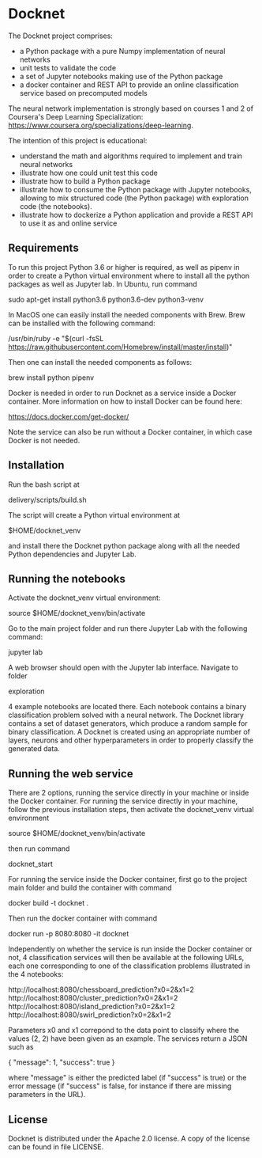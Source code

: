 Docknet
=======

The Docknet project comprises:

* a Python package with a pure Numpy implementation of neural networks
* unit tests to validate the code
* a set of Jupyter notebooks making use of the Python package
* a docker container and REST API to provide an online classification service based on precomputed models

The neural network implementation is strongly based on courses 1 and 2 of Coursera's Deep Learning Specialization: https://www.coursera.org/specializations/deep-learning.

The intention of this project is educational:

* understand the math and algorithms required to implement and train neural networks
* illustrate how one could unit test this code
* illustrate how to build a Python package
* illustrate how to consume the Python package with Jupyter notebooks, allowing to mix structured code (the Python package) with exploration code (the notebooks).
* illustrate how to dockerize a Python application and provide a REST API to use it as and online service

Requirements
------------

To run this project Python 3.6 or higher is required, as well as pipenv in order to create a Python virtual environment where to install all the python packages as well as Jupyter lab. In Ubuntu, run command

sudo apt-get install python3.6 python3.6-dev python3-venv

In MacOS one can easily install the needed components with Brew. Brew can be installed with the following command:

/usr/bin/ruby -e "$(curl -fsSL https://raw.githubusercontent.com/Homebrew/install/master/install)"

Then one can install the needed components as follows:

brew install python pipenv

Docker is needed in order to run Docknet as a service inside a Docker container. More information on how to install Docker can be found here:

https://docs.docker.com/get-docker/

Note the service can also be run without a Docker container, in which case Docker is not needed.

Installation
------------

Run the bash script at

delivery/scripts/build.sh

The script will create a Python virtual environment at

$HOME/docknet_venv

and install there the Docknet python package along with all the needed Python dependencies and Jupyter Lab.

Running the notebooks
---------------------

Activate the docknet_venv virtual environment:

source $HOME/docknet_venv/bin/activate

Go to the main project folder and run there Jupyter Lab with the following command:

jupyter lab

A web browser should open with the Jupyter lab interface. Navigate to folder

exploration

4 example notebooks are located there. Each notebook contains a binary classification problem solved with a neural network. The Docknet library contains a set of dataset generators, which produce a random sample for binary classification. A Docknet is created using an appropriate number of layers, neurons and other hyperparameters in order to properly classify the generated data.

Running the web service
-----------------------

There are 2 options, running the service directly in your machine or inside the Docker container. For running the service directly in your machine, follow the previous installation steps, then activate the docknet_venv virtual environment

source $HOME/docknet_venv/bin/activate

then run command

docknet_start

For running the service inside the Docker container, first go to the project main folder and build the container with command

docker build -t docknet .

Then run the docker container with command

docker run -p 8080:8080 -it docknet

Independently on whether the service is run inside the Docker container or not, 4 classification services will then be available at the following URLs, each one corresponding to one of the classification problems illustrated in the 4 notebooks:

http://localhost:8080/chessboard_prediction?x0=2&x1=2
http://localhost:8080/cluster_prediction?x0=2&x1=2
http://localhost:8080/island_prediction?x0=2&x1=2
http://localhost:8080/swirl_prediction?x0=2&x1=2

Parameters x0 and x1 correpond to the data point to classify where the values (2, 2) have been given as an example. The services return a JSON such as

{
  "message": 1, 
  "success": true
}

where "message" is either the predicted label (if "success" is true) or the error message (if "success" is false, for instance if there are missing parameters in the URL).

License
-------

Docknet is distributed under the Apache 2.0 license. A copy of the license can be found in file LICENSE.
